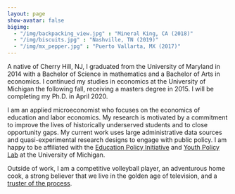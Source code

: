 ```yaml
---
layout: page
show-avatar: false
bigimg: 
  - "/img/backpacking_view.jpg" : "Mineral King, CA (2018)"
  - "/img/biscuits.jpg" : "Nashville, TN (2019)"
  - "/img/mx_pepper.jpg" : "Puerto Vallarta, MX (2017)"
---
```


A native of Cherry Hill, NJ, I graduated from the University of Maryland in 2014 with a Bachelor of Science in mathematics and a Bachelor of Arts in economics. I continued my studies in economics at the University of Michigan the following fall, receiving a masters degree in 2015. I will be completing my Ph.D. in April 2020.

I am an applied microeconomist who focuses on the economics of education and labor economics. My research is motivated by a commitment to improve the lives of historically underserved students and to close opportunity gaps. My current work uses large administrative data sources and quasi-experimental research designs to engage with public policy. I am happy to be affiliated with the [Education Policy Initiative](http://www.edpolicy.umich.edu/) and [Youth Policy Lab](http://youthpolicylab.umich.edu/) at the University of Michigan.

Outside of work, I am a competitive volleyball player, an adventurous home cook, a strong believer that we live in the golden age of television, and a [truster of the process](https://www.theringer.com/2017/6/21/16038856/sam-hinkie-philadelphia-76ers-process-draft-markelle-fultz-bb1b060ee4a5).


